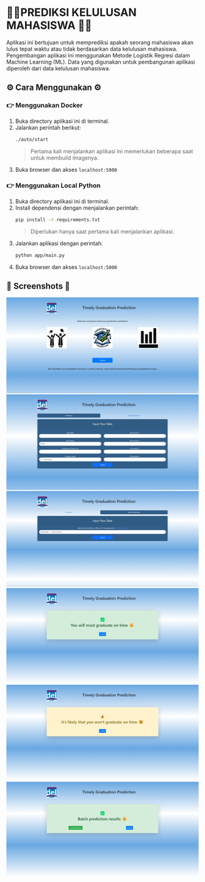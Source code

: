 # 👩‍🎓PREDIKSI KELULUSAN MAHASISWA 🧑‍🎓

Aplikasi ini bertujuan untuk memprediksi apakah seorang mahasiswa akan lulus tepat waktu atau tidak berdasarkan data kelulusan mahasiswa. Pengembangan aplikasi ini menggunakan Metode Logistik Regresi dalam Machine Learning (ML). Data yang digunakan untuk pembangunan aplikasi diperoleh dari data kelulusan mahasiswa.

## ⚙️ Cara Menggunakan ⚙️

### 👉 Menggunakan Docker

1. Buka directory aplikasi ini di terminal.
2. Jalankan perintah berikut:
   ```bash
   ./auto/start
   ```
   > Pertama kali menjalankan aplikasi ini memerlukan beberapa saat untuk membuild imagenya.
3. Buka browser dan akses `localhost:5000`

### 👉 Menggunakan Local Python

1. Buka directory aplikasi ini di terminal.
2. Install dependensi dengan menjalankan perintah:
   ```bash
   pip install -r requirements.txt
   ```
   > Diperlukan hanya saat pertama kali menjalankan aplikasi.
3. Jalankan aplikasi dengan perintah:
   ```bash
   python app/main.py
   ```
4. Buka browser dan akses `localhost:5000`


## 📸 Screenshots 📸
![Home](images/1.jpeg)
![Home](images/2.jpeg)
![Home](images/3.jpeg)
![Home](images/4.jpeg)
![Home](images/5.jpeg)
![Home](images/6.jpeg)